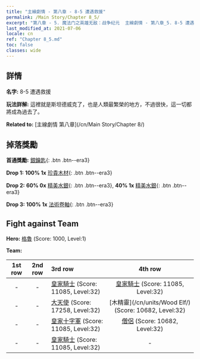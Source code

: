 ```yaml
---
title: "主線劇情 - 第八章 - 8-5 遭遇救援"
permalink: /Main Story/Chapter 8_5/
excerpt: "第八章 - 5. 魔法门之英雄无敌：战争纪元  主線劇情 - 第八章_5. 8-5 遭遇救援"
last_modified_at: 2021-07-06
locale: cn
ref: "Chapter 8_5.md"
toc: false
classes: wide
---
```


## 詳情

 **名字:** 8-5 遭遇救援

 **玩法詳解:** 這裡就是斯坦德威克了，也是人類最繁榮的地方，不過很快，這一切都將成為過去了。

 **Related to:** [主線劇情 第八章](/cn/Main Story/Chapter 8/)

## 掉落獎勵

 **首通獎勵:** [銀鑰匙](/cn/Items/con_693/){: .btn .btn--era3}

 **Drop 1:** **100% 1x** [珍貴木材](/cn/Items/mat_27/){: .btn .btn--era3}

 **Drop 2:** **60% 0x** [精美水銀](/cn/Items/mat_21/){: .btn .btn--era3}, **40% 1x** [精美水銀](/cn/Items/mat_21/){: .btn .btn--era3}

 **Drop 3:** **100% 1x** [法術卷軸](/cn/Items/con_694/){: .btn .btn--era3}


## Fight against Team
 **Hero:** [格魯](/cn/heroes/Gelu/) (Score: 1000, Level:1)

 **Team:**


  | 1st row | 2nd row | 3rd row | 4th row |
  |:----:|:----:|:----|:----:|
  | - | - | [皇家騎士](/cn/units/Cavalier/) (Score: 11085, Level:32)  | [皇家騎士](/cn/units/Cavalier/) (Score: 11085, Level:32)  |
  | - | - | [大天使](/cn/units/Angel/) (Score: 17258, Level:32)  | [木精靈](/cn/units/Wood Elf/) (Score: 10682, Level:32)  |
  | - | - | [皇家十字軍](/cn/units/Swordsman/) (Score: 11085, Level:32)  | [僧侶](/cn/units/Monk/) (Score: 10682, Level:32)  |
  | - | - | [皇家騎士](/cn/units/Cavalier/) (Score: 11085, Level:32)  | - |


